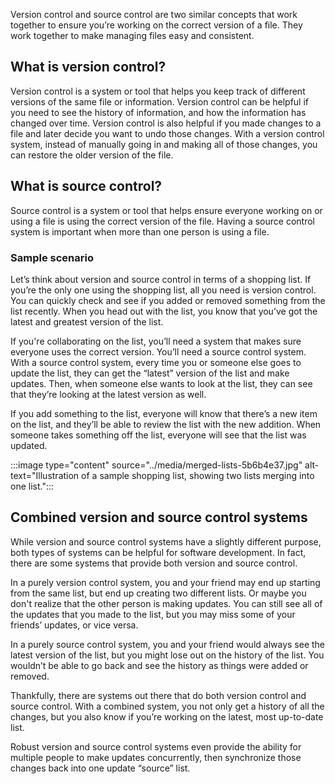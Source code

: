 Version control and source control are two similar concepts that work together to ensure you’re working on the correct version of a file. They work together to make managing files easy and consistent.

## What is version control?

Version control is a system or tool that helps you keep track of different versions of the same file or information. Version control can be helpful if you need to see the history of information, and how the information has changed over time. Version control is also helpful if you made changes to a file and later decide you want to undo those changes. With a version control system, instead of manually going in and making all of those changes, you can restore the older version of the file.

## What is source control?

Source control is a system or tool that helps ensure everyone working on or using a file is using the correct version of the file. Having a source control system is important when more than one person is using a file.

### Sample scenario

Let’s think about version and source control in terms of a shopping list. If you’re the only one using the shopping list, all you need is version control. You can quickly check and see if you added or removed something from the list recently. When you head out with the list, you know that you’ve got the latest and greatest version of the list.

If you're collaborating on the list, you’ll need a system that makes sure everyone uses the correct version. You’ll need a source control system. With a source control system, every time you or someone else goes to update the list, they can get the “latest” version of the list and make updates. Then, when someone else wants to look at the list, they can see that they’re looking at the latest version as well.

If you add something to the list, everyone will know that there’s a new item on the list, and they’ll be able to review the list with the new addition. When someone takes something off the list, everyone will see that the list was updated.

:::image type="content" source="../media/merged-lists-5b6b4e37.jpg" alt-text="Illustration of a sample shopping list, showing two lists merging into one list.":::


## Combined version and source control systems

While version and source control systems have a slightly different purpose, both types of systems can be helpful for software development. In fact, there are some systems that provide both version and source control.

In a purely version control system, you and your friend may end up starting from the same list, but end up creating two different lists. Or maybe you don't realize that the other person is making updates. You can still see all of the updates that you made to the list, but you may miss some of your friends’ updates, or vice versa.

In a purely source control system, you and your friend would always see the latest version of the list, but you might lose out on the history of the list. You wouldn’t be able to go back and see the history as things were added or removed.

Thankfully, there are systems out there that do both version control and source control. With a combined system, you not only get a history of all the changes, but you also know if you’re working on the latest, most up-to-date list.

Robust version and source control systems even provide the ability for multiple people to make updates concurrently, then synchronize those changes back into one update “source” list.
